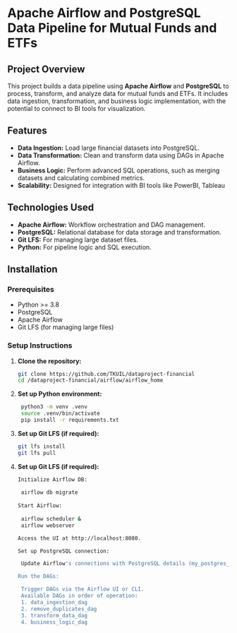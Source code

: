 # Apache Airflow and PostgreSQL Data Pipeline for Mutual Funds and ETFs

## Project Overview
This project builds a data pipeline using **Apache Airflow** and **PostgreSQL** to process, transform, and analyze data for mutual funds and ETFs. It includes data ingestion, transformation, and business logic implementation, with the potential to connect to BI tools for visualization.

## Features
- **Data Ingestion:** Load large financial datasets into PostgreSQL.
- **Data Transformation:** Clean and transform data using DAGs in Apache Airflow.
- **Business Logic:** Perform advanced SQL operations, such as merging datasets and calculating combined metrics.
- **Scalability:** Designed for integration with BI tools like PowerBI, Tableau

## Technologies Used
- **Apache Airflow:** Workflow orchestration and DAG management.
- **PostgreSQL:** Relational database for data storage and transformation.
- **Git LFS:** For managing large dataset files.
- **Python:** For pipeline logic and SQL execution.

## Installation

### Prerequisites
- Python >= 3.8
- PostgreSQL
- Apache Airflow
- Git LFS (for managing large files)

### Setup Instructions
1. **Clone the repository:**
   ```bash
   git clone https://github.com/TKUIL/dataproject-financial
   cd /dataproject-financial/airflow/airflow_home

2. **Set up Python environment:**
   ```bash
    python3 -m venv .venv
    source .venv/bin/activate
    pip install -r requirements.txt
   
2. **Set up Git LFS (if required):**
   ```bash
   git lfs install
   git lfs pull

2. **Set up Git LFS (if required):**
   ```bash
   Initialize Airflow DB:
    
    airflow db migrate
    
   Start Airflow:
    
    airflow scheduler &
    airflow webserver

   Access the UI at http://localhost:8080.

   Set up PostgreSQL connection:

    Update Airflow's connections with PostgreSQL details (my_postgres_conn).

   Run the DAGs:

    Trigger DAGs via the Airflow UI or CLI.
    Available DAGs in order of operation:
    1. data_ingestion_dag
    2. remove_duplicates_dag
    3. transform_data_dag
    4. business_logic_dag
  

